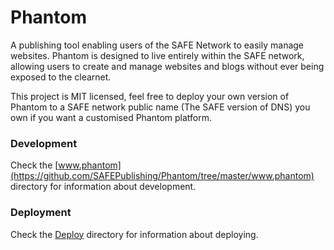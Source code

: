 # Phantom

A publishing tool enabling users of the SAFE Network to easily manage websites. Phantom is designed to live entirely within the SAFE network, allowing users to create and manage websites and blogs without ever being exposed to the clearnet.

This project is MIT licensed, feel free to deploy your own version of Phantom to a SAFE network public name (The SAFE version of DNS) you own if you want a customised Phantom platform.

### Development

Check the [www.phantom](https://github.com/SAFEPublishing/Phantom/tree/master/www.phantom) directory for information about development.

### Deployment

Check the [Deploy](https://github.com/SAFEPublishing/Phantom/tree/master/deploy) directory for information about deploying.